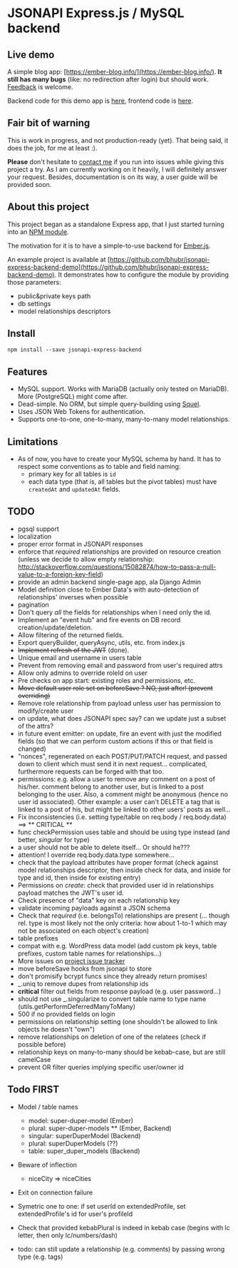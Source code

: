 # JSONAPI Express.js / MySQL backend

## Live demo

A simple blog app: [https://ember-blog.info/](https://ember-blog.info/). **It still has many bugs** (like: no redirection after login) but should work. [Feedback](https://ember-blog.info/contact) is welcome.

Backend code for this demo app is [here](https://github.com/bhubr/jsonapi-express-backend-demo), frontend code is [here](https://github.com/bhubr/ember-blog).

## Fair bit of warning

This is work in progress, and not production-ready (yet). That being said, it does the job, for me at least :).

**Please** don't hesitate to [contact me](https://ember-blog.info/contact) if you run into issues while giving this project a try. As I am currently working on it heavily, I will definitely answer your request.
Besides, documentation is on its way, a user guide will be provided soon.

## About this project

This project began as a standalone Express app, that I just started turning into an [NPM module](https://www.npmjs.com/package/jsonapi-express-backend).

The motivation for it is to have a simple-to-use backend for [Ember.js](https://emberjs.com).

An example project is available at [https://github.com/bhubr/jsonapi-express-backend-demo](https://github.com/bhubr/jsonapi-express-backend-demo). It demonstrates how to configure the module by providing those parameters:
- public&private keys path
- db settings
- model relationships descriptors

## Install

    npm install --save jsonapi-express-backend

## Features

- MySQL support. Works with MariaDB (actually only tested on MariaDB). More (PostgreSQL) might come after.
- Dead-simple. No ORM, but simple query-building using [Squel](https://hiddentao.com/squel/).
- Uses JSON Web Tokens for authentication.
- Supports one-to-one, one-to-many, many-to-many model relationships.

## Limitations

- As of now, you have to create your MySQL schema by hand. It has to respect some conventions as to table and field naming:
  - primary key for all tables is `id`
  - each data type (that is, all tables but the pivot tables) must have `createdAt` and `updatedAt` fields.

## TODO

- pgsql support
- localization
- proper error format in JSONAPI responses
- enforce that *required* relationships are provided on resource creation
  (unless we decide to allow empty relationship: http://stackoverflow.com/questions/15082874/how-to-pass-a-null-value-to-a-foreign-key-field)
- provide an admin backend single-page app, ala Django Admin
- Model definition close to Ember Data's with auto-detection of relationships' inverses when possible
- pagination
- Don't query *all* the fields for relationships when I need only the id.
- Implement an "event hub" and fire events on DB record creation/update/deletion.
- Allow filtering of the returned fields.
- Export queryBuilder, queryAsync, utils, etc. from index.js
- ~~Implement refresh of the JWT~~ (done).
- Unique email and username in users table
- Prevent from removing email and password from user's required attrs
- Allow only admins to override roleId on user
- Pre checks on app start: existing roles and permissions, etc.
- ~~Move default user role set on beforeSave ? NO, just after! (prevent overriding)~~
- Remove role relationship from payload unless user has permission to modify/create user
- on update, what does JSONAPI spec say? can we update just a subset of the attrs?
- in future event emitter: on update, fire an event with just the modified fields (so that we can perform custom actions if this or that field is changed)
- "nonces", regenerated on each POST/PUT/PATCH request, and passed down to client which must send it in next request... complicated, furthermore requests can be forged with that too.
- permissions: e.g. allow a user to remove any comment on a post of his/her. comment belong to another user, but is linked to a post belonging to the user. Also, a comment might be anonymous (hence no user id associated). Other example: a user can't DELETE a tag that is linked to a post of his, but might be linked to other users' posts as well...
- Fix inconsistencies (i.e. setting type/table on req.body / req.body.data) ==> ** CRITICAL **
- func checkPermission uses table and should be using type instead (and better, *singular* for type)
- a user should not be able to delete itself... Or should he???
- attention! I override req.body.data.type somewhere...
- check that the payload attributes have proper format (check against model relationships descriptor, then inside check for data, and inside for type and id, then inside for existing entry)
- Permissions on *create*: check that provided user id in relationships payload matches the JWT's user id.
- Check presence of "data" key on each relationship key
- validate incoming payloads against a JSON schema
- Check that *required* (i.e. belongsTo) relationships are present (... though rel. type is most likely not the only criteria: how about 1-to-1 which may not be associated on each object's creation)
- table prefixes
- compat with e.g. WordPress data model (add custom pk keys, table prefixes, custom table names for relationships...)
- More issues on [project issue tracker](https://github.com/bhubr/jsonapi-express-backend/issues)
- move beforeSave hooks from jsonapi to store
- don't promisify bcrypt funcs since they already return promises!
- _.uniq to remove dupes from relationship ids
- **critical** filter out fields from response payload (e.g. user password...)
- should not use _.singularize to convert table name to type name (utils.getPerformDeferredManyToMany)
- 500 if no provided fields on login
- permissions on relationship setting (one shouldn't be allowed to link objects he doesn't "own")
- remove relationships on deletion of one of the relatees (check if possible before)
- relationship keys on many-to-many should be kebab-case, but are still camelCase
- prevent OR filter queries implying specific user/owner id

## Todo FIRST

- Model / table names
  - model: super-duper-model (Ember)
  - plural: super-duper-models ** (Ember, Backend)
  - singular: superDuperModel (Backend)
  - plural: superDuperModels (??)
  - table: super_duper_models (Backend)
- Beware of inflection
  - niceCity => niceCities

- Exit on connection failure

- Symetric one to one: if set userId on extendedProfile, set extendedProfile's id for user's profileId
- Check that provided kebabPlural is indeed in kebab case (begins with lc letter, then only lc/numbers/dash)
- todo: can still update a relationship (e.g. comments) by passing wrong type (e.g. tags)
